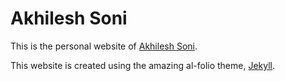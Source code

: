 # Akhilesh Soni
This is the personal website of [Akhilesh Soni](https://soniakhilesh.github.io/).

This website is created using the amazing al-folio theme, [Jekyll](https://jekyllrb.com/).
